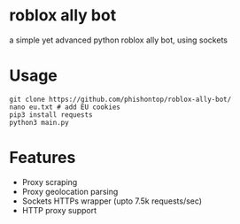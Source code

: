 # roblox ally bot
a simple yet advanced python roblox ally bot, using sockets

# Usage
```
git clone https://github.com/phishontop/roblox-ally-bot/
nano eu.txt # add EU cookies
pip3 install requests
python3 main.py
```

# Features
- Proxy scraping
- Proxy geolocation parsing
- Sockets HTTPs wrapper (upto 7.5k requests/sec)
- HTTP proxy support
